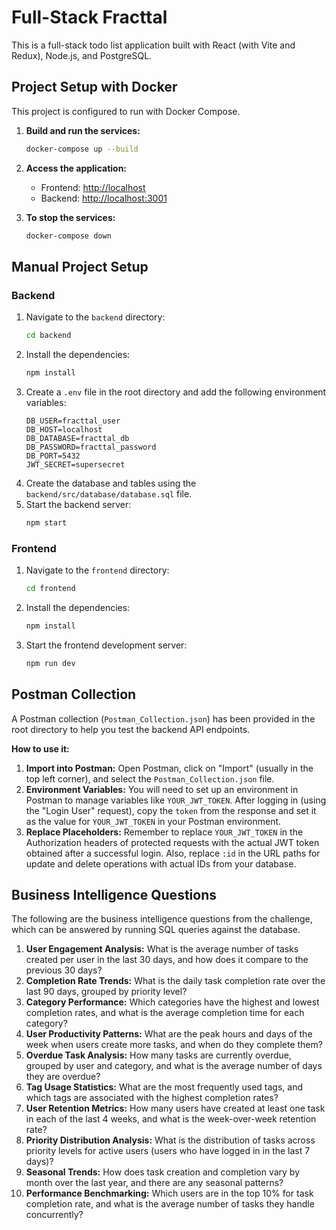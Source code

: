 # Full-Stack Fracttal

This is a full-stack todo list application built with React (with Vite and Redux), Node.js, and PostgreSQL.

## Project Setup with Docker

This project is configured to run with Docker Compose.

1.  **Build and run the services:**

    ```bash
    docker-compose up --build
    ```

2.  **Access the application:**

    -   Frontend: [http://localhost](http://localhost)
    -   Backend: [http://localhost:3001](http://localhost:3001)

3.  **To stop the services:**

    ```bash
    docker-compose down
    ```

## Manual Project Setup

### Backend

1.  Navigate to the `backend` directory:
    ```bash
    cd backend
    ```
2.  Install the dependencies:
    ```bash
    npm install
    ```
3.  Create a `.env` file in the root directory and add the following environment variables:
    ```
    DB_USER=fracttal_user
    DB_HOST=localhost
    DB_DATABASE=fracttal_db
    DB_PASSWORD=fracttal_password
    DB_PORT=5432
    JWT_SECRET=supersecret
    ```
4.  Create the database and tables using the `backend/src/database/database.sql` file.
5.  Start the backend server:
    ```bash
    npm start
    ```

### Frontend

1.  Navigate to the `frontend` directory:
    ```bash
    cd frontend
    ```
2.  Install the dependencies:
    ```bash
    npm install
    ```
3.  Start the frontend development server:
    ```bash
    npm run dev
    ```

## Postman Collection

A Postman collection (`Postman_Collection.json`) has been provided in the root directory to help you test the backend API endpoints.

**How to use it:**

1.  **Import into Postman:** Open Postman, click on "Import" (usually in the top left corner), and select the `Postman_Collection.json` file.
2.  **Environment Variables:** You will need to set up an environment in Postman to manage variables like `YOUR_JWT_TOKEN`. After logging in (using the "Login User" request), copy the `token` from the response and set it as the value for `YOUR_JWT_TOKEN` in your Postman environment.
3.  **Replace Placeholders:** Remember to replace `YOUR_JWT_TOKEN` in the Authorization headers of protected requests with the actual JWT token obtained after a successful login. Also, replace `:id` in the URL paths for update and delete operations with actual IDs from your database.

## Business Intelligence Questions

The following are the business intelligence questions from the challenge, which can be answered by running SQL queries against the database.

1.  **User Engagement Analysis:** What is the average number of tasks created per user in the last 30 days, and how does it compare to the previous 30 days?
2.  **Completion Rate Trends:** What is the daily task completion rate over the last 90 days, grouped by priority level?
3.  **Category Performance:** Which categories have the highest and lowest completion rates, and what is the average completion time for each category?
4.  **User Productivity Patterns:** What are the peak hours and days of the week when users create more tasks, and when do they complete them?
5.  **Overdue Task Analysis:** How many tasks are currently overdue, grouped by user and category, and what is the average number of days they are overdue?
6.  **Tag Usage Statistics:** What are the most frequently used tags, and which tags are associated with the highest completion rates?
7.  **User Retention Metrics:** How many users have created at least one task in each of the last 4 weeks, and what is the week-over-week retention rate?
8.  **Priority Distribution Analysis:** What is the distribution of tasks across priority levels for active users (users who have logged in in the last 7 days)?
9.  **Seasonal Trends:** How does task creation and completion vary by month over the last year, and there are any seasonal patterns?
10. **Performance Benchmarking:** Which users are in the top 10% for task completion rate, and what is the average number of tasks they handle concurrently?